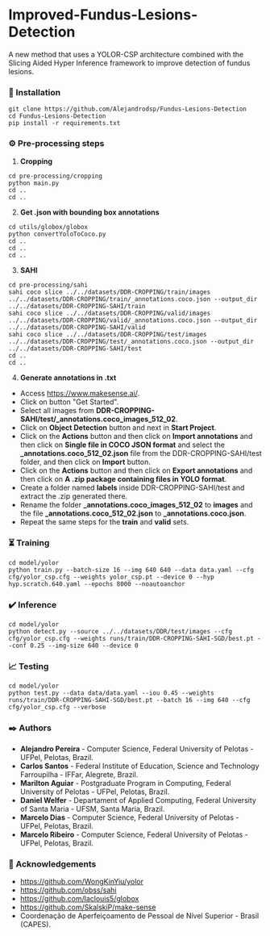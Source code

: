 # Improved-Fundus-Lesions-Detection
A new method that uses a YOLOR-CSP architecture combined with the Slicing Aided Hyper Inference framework to improve detection of fundus lesions.
### 🔧 Installation
```
git clone https://github.com/Alejandrodsp/Fundus-Lesions-Detection
cd Fundus-Lesions-Detection
pip install -r requirements.txt
```
### ⚙️ Pre-processing steps
1. **Cropping**
```
cd pre-processing/cropping
python main.py
cd ..
cd ..
```
2. **Get .json with bounding box annotations**
```
cd utils/globox/globox
python convertYoloToCoco.py
cd ..
cd ..
cd ..
```
3. **SAHI**
```
cd pre-processing/sahi
sahi coco slice ../../datasets/DDR-CROPPING/train/images ../../datasets/DDR-CROPPING/train/_annotations.coco.json --output_dir ../../datasets/DDR-CROPPING-SAHI/train
sahi coco slice ../../datasets/DDR-CROPPING/valid/images ../../datasets/DDR-CROPPING/valid/_annotations.coco.json --output_dir ../../datasets/DDR-CROPPING-SAHI/valid
sahi coco slice ../../datasets/DDR-CROPPING/test/images ../../datasets/DDR-CROPPING/test/_annotations.coco.json --output_dir ../../datasets/DDR-CROPPING-SAHI/test
cd ..
cd ..
```
4. **Generate annotations in .txt**

- Access https://www.makesense.ai/.
- Click on button "Get Started".
- Select all images from **DDR-CROPPING-SAHI/test/_annotations.coco_images_512_02**.
- Click on **Object Detection** button and next in **Start Project**.
- Click on the **Actions** button and then click on **Import annotations** and then click on **Single file in COCO JSON format** and select the **_annotations.coco_512_02.json** file from the DDR-CROPPING-SAHI/test folder, and then click on **Import** button.
- Click on the **Actions** button and then click on **Export annotations** and then click on **A .zip package containing files in YOLO format**.
- Create a folder named **labels** inside DDR-CROPPING-SAHI/test and extract the .zip generated there.
- Rename the folder **_annotations.coco_images_512_02** to **images** and the file **_annotations.coco_512_02.json** to **_annotations.coco.json**.
- Repeat the same steps for the **train** and **valid** sets.

### :hourglass_flowing_sand: Training
```
cd model/yolor
python train.py --batch-size 16 --img 640 640 --data data.yaml --cfg cfg/yolor_csp.cfg --weights yolor_csp.pt --device 0 --hyp hyp.scratch.640.yaml --epochs 8000 --noautoanchor
```
### :heavy_check_mark: Inference
```
cd model/yolor
python detect.py --source ../../datasets/DDR/test/images --cfg cfg/yolor_csp.cfg --weights runs/train/DDR-CROPPING-SAHI-SGD/best.pt --conf 0.25 --img-size 640 --device 0
```

### :chart_with_upwards_trend: Testing
```
cd model/yolor
python test.py --data data/data.yaml --iou 0.45 --weights runs/train/DDR-CROPPING-SAHI-SGD/best.pt --batch 16 --img 640 --cfg cfg/yolor_csp.cfg --verbose
```

### ✒️ Authors
* **Alejandro Pereira** - Computer Science, Federal University of Pelotas - UFPel, Pelotas, Brazil.
* **Carlos Santos** - Federal Institute of Education, Science and Technology Farroupilha - IFFar, Alegrete, Brazil.
* **Marilton Aguiar** - Postgraduate Program in Computing, Federal University of Pelotas - UFPel, Pelotas, Brazil.
* **Daniel Welfer** - Departament of Applied Computing, Federal University of Santa Maria - UFSM, Santa Maria, Brazil.
* **Marcelo Dias** - Computer Science, Federal University of Pelotas - UFPel, Pelotas, Brazil.
* **Marcelo Ribeiro** - Computer Science, Federal University of Pelotas - UFPel, Pelotas, Brazil.

### :punch: Acknowledgements
* https://github.com/WongKinYiu/yolor
* https://github.com/obss/sahi
* https://github.com/laclouis5/globox
* https://github.com/SkalskiP/make-sense
* Coordenação de Aperfeiçoamento de Pessoal de Nível Superior - Brasil (CAPES).
